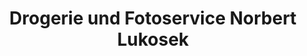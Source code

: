 ---
title: "Drogerie und Fotoservice Norbert Lukosek"
url: /gera/drogerie-und-fotoservice-norbert-lukosek/
shop: Drogerie
---